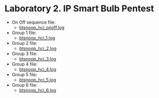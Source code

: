 # Laboratory 2. IP Smart Bulb Pentest

   * On Off sequence file:
     * [btsnoop_hci_onoff.log](btsnoop_hci_onoff.log) 
   * Group 1 file: 
     * [btsnoop_hci_1.log](btsnoop_hci_1.log) 
   * Group 2 file: 
     * [btsnoop_hci_2.log](btsnoop_hci_2.log) 
   * Group 3 file: 
     * [btsnoop_hci_3.log](btsnoop_hci_3.log) 
   * Group 4 file: 
     * [btsnoop_hci_4.log](btsnoop_hci_4.log) 
   * Group 5 file: 
     * [btsnoop_hci_5.log](btsnoop_hci_5.log) 
   * Group 6 file: 
     * [btsnoop_hci_6.log](btsnoop_hci_6.log) 
